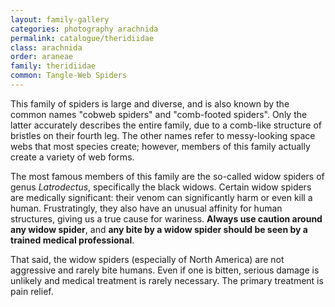 ```yaml
---
layout: family-gallery
categories: photography arachnida
permalink: catalogue/theridiidae
class: arachnida
order: araneae
family: theridiidae
common: Tangle-Web Spiders
---
```


This family of spiders is large and diverse, and is also known by the common names "cobweb spiders" and "comb-footed spiders". Only the latter accurately describes the entire family, due to a comb-like structure of bristles on their fourth leg. The other names refer to messy-looking space webs that most species create; however, members of this family actually create a variety of web forms.

The most famous members of this family are the so-called widow spiders of genus _Latrodectus_, specifically the black widows. Certain widow spiders are medically significant: their venom can significantly harm or even kill a human. Frustratingly, they also have an unusual affinity for human structures, giving us a true cause for wariness. **Always use caution around any widow spider**, and **any bite by a widow spider should be seen by a trained medical professional**.

That said, the widow spiders (especially of North America) are not aggressive and rarely bite humans. Even if one is bitten, serious damage is unlikely and medical treatment is rarely necessary. The primary treatment is pain relief.